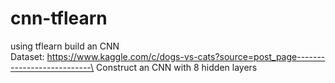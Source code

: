 # cnn-tflearn
using tflearn build an CNN\
Dataset: https://www.kaggle.com/c/dogs-vs-cats?source=post_page---------------------------\
Construct an CNN with 8 hidden layers
